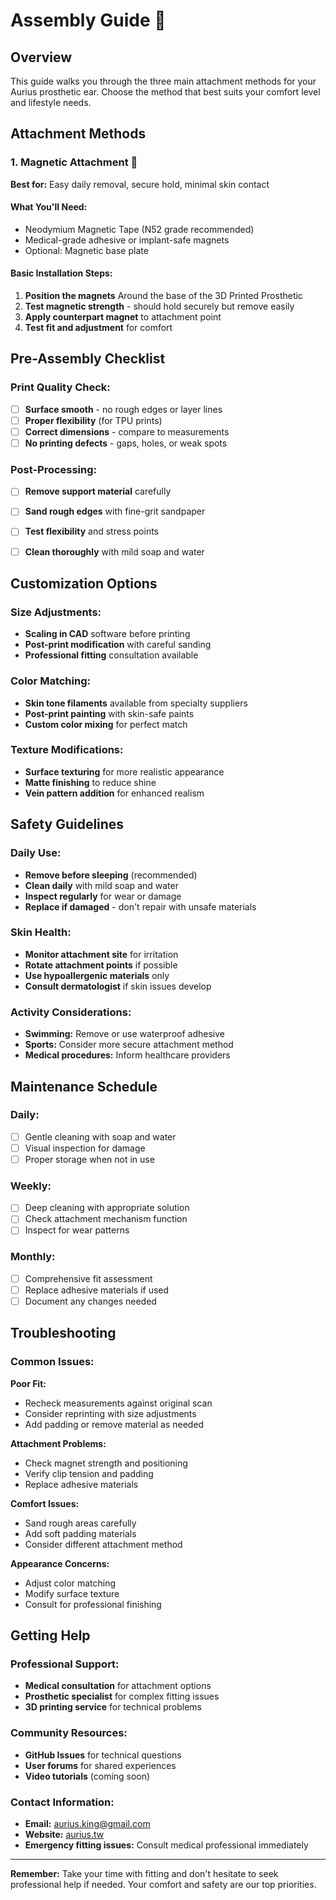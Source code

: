 # Assembly Guide 🔧

## Overview

This guide walks you through the three main attachment methods for your Aurius prosthetic ear. Choose the method that best suits your comfort level and lifestyle needs.

## Attachment Methods

### 1. Magnetic Attachment 🧲
**Best for:** Easy daily removal, secure hold, minimal skin contact

#### What You'll Need:
- Neodymium Magnetic Tape (N52 grade recommended)
- Medical-grade adhesive or implant-safe magnets
- Optional: Magnetic base plate

#### Basic Installation Steps:
1. **Position the magnets** Around the base of the 3D Printed Prosthetic
2. **Test magnetic strength** - should hold securely but remove easily
3. **Apply counterpart magnet** to attachment point
4. **Test fit and adjustment** for comfort


## Pre-Assembly Checklist

### Print Quality Check:
- [ ] **Surface smooth** - no rough edges or layer lines
- [ ] **Proper flexibility** (for TPU prints)
- [ ] **Correct dimensions** - compare to measurements
- [ ] **No printing defects** - gaps, holes, or weak spots

### Post-Processing:
- [ ] **Remove support material** carefully
- [ ] **Sand rough edges** with fine-grit sandpaper
- [ ] **Test flexibility** and stress points
- [ ] **Clean thoroughly** with mild soap and water


## Customization Options

### Size Adjustments:
- **Scaling in CAD** software before printing
- **Post-print modification** with careful sanding
- **Professional fitting** consultation available

### Color Matching:
- **Skin tone filaments** available from specialty suppliers
- **Post-print painting** with skin-safe paints
- **Custom color mixing** for perfect match

### Texture Modifications:
- **Surface texturing** for more realistic appearance
- **Matte finishing** to reduce shine
- **Vein pattern addition** for enhanced realism

## Safety Guidelines

### Daily Use:
- **Remove before sleeping** (recommended)
- **Clean daily** with mild soap and water
- **Inspect regularly** for wear or damage
- **Replace if damaged** - don't repair with unsafe materials

### Skin Health:
- **Monitor attachment site** for irritation
- **Rotate attachment points** if possible
- **Use hypoallergenic materials** only
- **Consult dermatologist** if skin issues develop

### Activity Considerations:
- **Swimming:** Remove or use waterproof adhesive
- **Sports:** Consider more secure attachment method
- **Medical procedures:** Inform healthcare providers

## Maintenance Schedule

### Daily:
- [ ] Gentle cleaning with soap and water
- [ ] Visual inspection for damage
- [ ] Proper storage when not in use

### Weekly:
- [ ] Deep cleaning with appropriate solution
- [ ] Check attachment mechanism function
- [ ] Inspect for wear patterns

### Monthly:
- [ ] Comprehensive fit assessment
- [ ] Replace adhesive materials if used
- [ ] Document any changes needed

## Troubleshooting

### Common Issues:

**Poor Fit:**
- Recheck measurements against original scan
- Consider reprinting with size adjustments
- Add padding or remove material as needed

**Attachment Problems:**
- Check magnet strength and positioning
- Verify clip tension and padding
- Replace adhesive materials

**Comfort Issues:**
- Sand rough areas carefully
- Add soft padding materials
- Consider different attachment method

**Appearance Concerns:**
- Adjust color matching
- Modify surface texture
- Consult for professional finishing

## Getting Help

### Professional Support:
- **Medical consultation** for attachment options
- **Prosthetic specialist** for complex fitting issues
- **3D printing service** for technical problems

### Community Resources:
- **GitHub Issues** for technical questions
- **User forums** for shared experiences
- **Video tutorials** (coming soon)

### Contact Information:
- **Email:** [aurius.king@gmail.com](mailto:aurius.king@gmail.com)
- **Website:** [aurius.tw](https://aurius.tw)
- **Emergency fitting issues:** Consult medical professional immediately

---

**Remember:** Take your time with fitting and don't hesitate to seek professional help if needed. Your comfort and safety are our top priorities.

